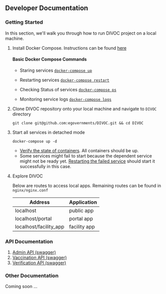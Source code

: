 ## Developer Documentation

### Getting Started

In this section, we'll walk you through how to run DIVOC project on a local machine.

1. Install Docker Compose. Instructions can be found [here](https://docs.docker.com/compose/install/)

    #### Basic Docker Compose Commands    
    * <a name="docker-compose-up"></a> 
    Staring services [`docker-compose up`](https://docs.docker.com/compose/reference/up/)

    * <a name="docker-compose-restart"></a> 
    Restarting services [`docker-compose restart`](https://docs.docker.com/compose/reference/restart/)

    * <a name="docker-compose-ps"></a> 
    Checking Status of services [`docker-compose ps`](https://docs.docker.com/compose/reference/ps/)

    * <a name="docker-compose-logs"></a> 
    Monitoring service logs [`docker-compose logs`](https://docs.docker.com/compose/reference/logs/)

2. Clone DIVOC repository onto your local machine and navigate to `DIVOC` directory

    ```
    git clone git@github.com:egovernments/DIVOC.git && cd DIVOC
    ```

3. Start all services in detached mode

    ```
    docker-compose up -d
    ```
    * [Verify the state of containers](#docker-compose-ps). All containers should be up.
    * Some services might fail to start because the dependent service might not be ready yet. [Restarting the failed service](#docker-compose-restart) should start it successfully in this case.

4. Explore DIVOC
    
    Below are routes to access local apps. Remaining routes can be found in `nginx/nginx.conf`

    | Address | Application |
    |---------|-------------|
    | localhost | public app |
    | localhost/portal | portal app |
    | localhost/facility_app | facility app |

### API Documentation

1. [Admin API (swagger)](https://egovernments.github.io/DIVOC/developer-docs/api/admin-api.html#/admin-portal.yaml)
2. [Vaccination API (swagger)](https://egovernments.github.io/DIVOC/developer-docs/api/admin-api.html#/vaccination-api.yaml)
3. [Verification API (swagger)](https://egovernments.github.io/DIVOC/developer-docs/api/admin-api.html#/divoc-verification.yaml)

### Other Documentation

Coming soon ...

